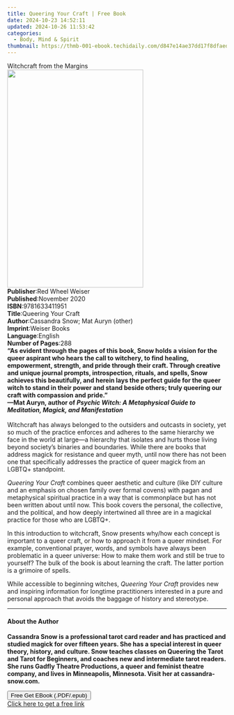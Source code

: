 ```yaml
---
title: Queering Your Craft | Free Book
date: 2024-10-23 14:52:11
updated: 2024-10-26 11:53:42
categories:
  - Body, Mind & Spirit
thumbnail: https://thmb-001-ebook.techidaily.com/d847e14ae37dd17f8dfaed4e0f0148ea6d8232f7940f382f202845015fd4619b.jpg
---
```

<main id="book-container">
  <div class="flex flex-col">
    <div class="book-brief flex-1 py-6 px-4 sm:p-6 md:py-10 md:px-8">
      <!-- brief-->
      <div class="book-brief-main">Witchcraft from the Margins</div>
    </div>
    <div
      class="book-meta-info flex-1 grid gap-4 col-start-1 col-end-3 row-start-1 sm:mb-6 sm:grid-cols-4 lg:gap-6 lg:col-start-2 lg:row-end-6 lg:row-span-6 lg:mb-0"
    >
      <div
        class="book-meta-info-left place-content-center mt-4 p-4 text-sm leading-6 col-start-2 col-span-2 dark:text-slate-400"
      >
        <img
          class="w-full h-500 object-cover rounded-lg sm:h-255 sm:col-span-2 lg:col-span-full"
          src="https://img-001-ebook.techidaily.com/1a0c81086b891e4c2c59c43adf75fee41af242b664816b70fb7a17fca59ac142.jpg"
          alt=""
          width="312"
          height="500"
        />
      </div>
      <div
        class="book-meta-info-right mt-2 col-start-1 row-start-2 col-span-3 self-center"
      >
        <!-- meta data  -->
        <div class="flex flex-col px-4 md:px-8">
          <div class="flex-1">
            <strong>Publisher</strong>:<span class="px-2"
              >Red Wheel Weiser</span
            >
          </div>
          <div class="flex-1">
            <strong>Published</strong>:<span class="px-2">November 2020</span>
          </div>
          <div class="flex-1">
            <strong>ISBN</strong>:<span class="px-2">9781633411951</span>
          </div>
          <div class="flex-1">
            <strong>Title</strong>:<span class="px-2">Queering Your Craft</span>
          </div>
          <div class="flex-1">
            <strong>Author</strong>:<span class="px-2"
              >Cassandra Snow; Mat Auryn (other)</span
            >
          </div>
          <div class="flex-1">
            <strong>Imprint</strong>:<span class="px-2">Weiser Books</span>
          </div>
          <div class="flex-1">
            <strong>Language</strong>:<span class="px-2">English</span>
          </div>
          <div class="flex-1">
            <strong>Number of Pages</strong>:<span class="px-2">288</span>
          </div>
        </div>
      </div>
    </div>
    <div class="book-description flex-1 py-6 px-4 sm:p-6 md:py-10 md:px-8">
      <div class="book-description-main">
        <div accordion-content="" id="description">
          <b
            >“As evident through the pages of this book, Snow holds a vision for
            the queer aspirant who hears the call to witchery, to find healing,
            empowerment, strength, and pride through their craft. Through
            creative and unique journal prompts, introspection, rituals, and
            spells, Snow achieves this beautifully, and herein lays the perfect
            guide for the queer witch to stand in their power and stand beside
            others; truly queering our craft with compassion and pride.”<br />—Mat
            Auryn, author of </b
          ><i
            ><b
              >Psychic Witch: A Metaphysical Guide to Meditation, Magick, and
              Manifestation</b
            ></i
          ><br /><br />Witchcraft has always belonged to the outsiders and
          outcasts in society, yet so much of the practice enforces and adheres
          to the same hierarchy we face in the world at large—a hierarchy that
          isolates and hurts those living beyond society’s binaries and
          boundaries. While there are books that address magick for resistance
          and queer myth, until now there has not been one that specifically
          addresses the practice of queer magick from an LGBTQ+ standpoint.
          <p>
            <i>Queering Your&nbsp;Craft</i> combines queer aesthetic and culture
            (like DIY culture and an emphasis on chosen family over formal
            covens) with pagan and metaphysical spiritual practice in a way that
            is commonplace but has not been written about until now. This book
            covers the personal, the collective, and the political, and how
            deeply intertwined all three are in a magickal practice for those
            who are LGBTQ+.
          </p>
          <p>
            In this introduction to witchcraft, Snow presents why/how each
            concept is important to a queer craft, or how to approach it from a
            queer mindset. For example, conventional prayer, words, and symbols
            have always been problematic in a queer universe: How to make them
            work and still be true to yourself? The bulk of the book is about
            learning the craft. The latter portion is a grimoire of spells.
          </p>
          <p>
            While accessible to beginning witches,
            <i>Queering Your&nbsp;Craft</i> provides new and inspiring
            information for longtime practitioners interested in a pure and
            personal approach that avoids the baggage of history and stereotype.
          </p>
        </div>
        <div class="accordion-fader"></div>
      </div>
    </div>
    <div class="book-excerpts flex-1 py-6 px-4 sm:p-6 md:py-10 md:px-8">
      <!-- excerpts-->
      <div class="book-excerpts-main">
        <hr />
        <h4 class="placeholder placeholder-heading">
          <span>About the Author</span>
        </h4>
        <p>
          <b
            >Cassandra Snow<b>
              is a professional tarot card reader and has practiced and studied
              magick for over fifteen years. She has a special interest in queer
              theory, history, and culture. Snow teaches classes on Queering the
              Tarot and Tarot for Beginners, and coaches new and intermediate
              tarot readers. She runs Gadfly Theatre Productions, a queer and
              feminist theatre company, and lives in Minneapolis, Minnesota.
              Visit her at cassandra-snow.com.</b
            ></b
          >
        </p>
      </div>
    </div>
    <div
      class="book-about-author flex-1 py-6 px-4 sm:p-6 md:py-10 md:px-8"
    ></div>
    <div class="book-free-get flex-1 py-6 px-4 sm:p-6 md:py-10 md:px-8">
      <button
        id="btn-free-get"
        class="bg-blue-500 hover:bg-blue-700 text-white font-bold py-2 px-4 rounded"
      >
        Free Get EBook (.PDF/.epub)
      </button>
      <div id="countdown-display" class="px-2 text-lg mt-2"></div>
      <a
        id="free-link"
        class="hidden bg-blue-500 hover:bg-blue-700 text-white font-bold py-2 px-4 rounded"
        href="https://www.ebooks.com/en-us/book/209919166/queering-your-craft/cassandra-snow/"
        target="_blank"
        >Click here to get a free link</a
      >
    </div>
    <script>
      let countdownTime = 0;
      let countdownInterval = null;
      document
        .getElementById('btn-free-get')
        .addEventListener('click', startCountdown);
      function startCountdown() {
        countdownTime = new Date().getTime() + 60000 * 3;
        countdownInterval = setInterval(updateCountdown, 1000);
        document.getElementById('btn-free-get').disabled = true;
        document
          .getElementById('btn-free-get')
          .classList.add('bg-gray-500', 'cursor-not-allowed');
      }
      function updateCountdown() {
        let currentTime = new Date().getTime();
        let timeLeft = countdownTime - currentTime;
        let secondsLeft = Math.floor(timeLeft / 1000);
        document.getElementById('countdown-display').innerHTML =
          `Remaining time: ${secondsLeft} seconds.`;
        if (secondsLeft <= 0) {
          clearInterval(countdownInterval);
          document.getElementById('btn-free-get').classList.add('hidden');
          document.getElementById('free-link').classList.remove('hidden');
          document.getElementById('countdown-display').innerHTML = '';
        }
      }
    </script>
  </div>
</main>
